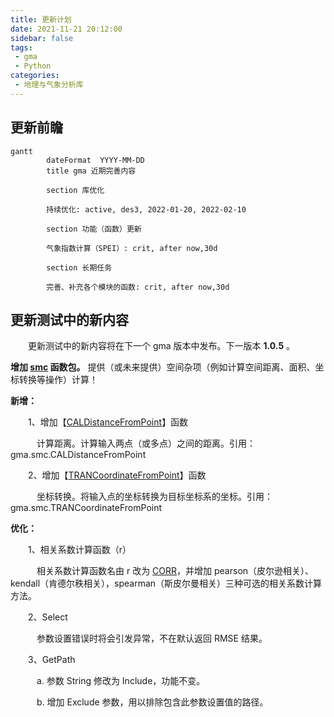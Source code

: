 ```yaml
---
title: 更新计划
date: 2021-11-21 20:12:00
sidebar: false
tags:
 - gma
 - Python
categories:
 - 地理与气象分析库
---
```


## 更新前瞻

```mermaid
gantt
        dateFormat  YYYY-MM-DD
        title gma 近期完善内容

        section 库优化

        持续优化: active, des3, 2022-01-20, 2022-02-10

        section 功能（函数）更新

        气象指数计算（SPEI）: crit, after now,30d

        section 长期任务

        完善、补充各个模块的函数: crit, after now,30d

```

## 更新测试中的新内容

&emsp;　更新测试中的新内容将在下一个 gma 版本中发布。下一版本 **1.0.5** 。

<i class="fas fa-box"></i> **增加 [smc](UserGuide-smc.html) 函数包。** 提供（或未来提供）空间杂项（例如计算空间距离、面积、坐标转换等操作）计算！

<font color="#616AE5"><i class="fas fa-award"></i></font> **新增：**

&emsp;　1、增加【[CALDistanceFromPoint](UserGuide-smc.html#caldistancefrompoint)】函数

&emsp;　　计算距离。计算输入两点（或多点）之间的距离。引用：gma.smc.CALDistanceFromPoint

&emsp;　2、增加【[TRANCoordinateFromPoint](UserGuide-smc.html#trancoordinatefrompoint)】函数

&emsp;　　坐标转换。将输入点的坐标转换为目标坐标系的坐标。引用：gma.smc.TRANCoordinateFromPoint

<font color="#3CB371"><i class="fab fa-superpowers"></i></font> **优化：**

&emsp;　1、相关系数计算函数（r）

&emsp;　　相关系数计算函数名由 r 改为 [CORR](UserGuide-math.html#corr)，并增加 pearson（皮尔逊相关）、kendall（肯德尔秩相关），spearman（斯皮尔曼相关）三种可选的相关系数计算方法。

&emsp;　2、Select

&emsp;　　参数设置错误时将会引发异常，不在默认返回 RMSE 结果。

&emsp;　3、GetPath

&emsp;　　a. 参数 String 修改为 Include，功能不变。

&emsp;　　b. 增加 Exclude 参数，用以排除包含此参数设置值的路径。
